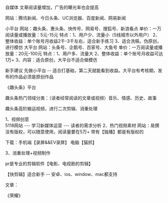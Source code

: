 
自媒体
文章阅读量增加，广告的曝光率也会提高

网站：腾讯新闻、今日头条、UC浏览器、百度新闻、网易新闻


小平台
网站：趣头条、惠头条、快传号、网易号、搜狐号、新浪看点
单价：一万阅读量或播放量：5元-15元
特点：1、用户少、流量小（5线城市以外用户）
     2、整体收益：单个账号月收益2千-3千左右，适合新手练习
     3、适合洗稿，伪原创，进行模仿
大平台
网站：头条号、企鹅号、百家号、大鱼号
单价：一万阅读量或播放量：20元-100元
特点：1、用户多、流量大
     2、整体收益：单个账号月收益可达1万+
     3、内容：适合原创，大平台不适合做模仿

新手建议 先做小平台 -- 适合打基础，第二天就能看到收益。大平台有考核期，发布的作品必须是原创作品

《趣头条》平台

趣头条热门领域分类：（读者经常阅读的文章或视频）音乐、情感、历史、故事

趣头条高阶搬运视频，进行二次剪辑、消重处理

1、视频创意   
5118网站   --- 学习新媒体运营   --- 读者的需求分析
2、热门视频素材 
网站：易撰  没有版权，可以随意使用，阅读量要在5万+
带有【独播】都是有版权的

下载：手机端【录屏&&EV录屏】 电脑【猫抓】

3、消重处理+视频制作

pr是专业的剪辑软件【电影、电视剧的剪辑】

【快剪辑】适合新手 -- 安卓、ios、window、mac都支持


文章：

《荣耀》


















